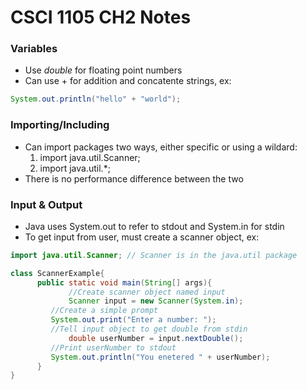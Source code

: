 # CSCI 1105 CH2 Notes

### Variables
* Use _double_ for floating point numbers
* Can use + for addition and concatente strings, ex:
```java
System.out.println("hello" + "world");
```

### Importing/Including
* Can import packages two ways, either specific or using a wildard:
  1. import java.util.Scanner;
  2. import java.util.*;
* There is no performance difference between the two

### Input & Output
* Java uses System.out to refer to stdout and System.in for stdin
* To get input from user, must create a scanner object, ex:
```java
import java.util.Scanner; // Scanner is in the java.util package

class ScannerExample{
      public static void main(String[] args){
      	     //Create scanner object named input
      	     Scanner input = new Scanner(System.in);
	     //Create a simple prompt
	     System.out.print("Enter a number: ");
	     //Tell input object to get double from stdin
      	     double userNumber = input.nextDouble();
	     //Print userNumber to stdout
	     System.out.println("You enetered " + userNumber);
      }
}
```


